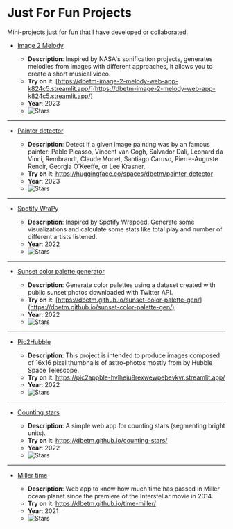 # Just For Fun Projects
Mini-projects just for fun that I have developed or collaborated.

- [Image 2 Melody](https://github.com/dbetm/image-2-melody)

    - **Description**: Inspired by NASA's sonification projects, generates melodies from images with different approaches, it allows you to create a short musical video.
    - **Try on it**: [https://dbetm-image-2-melody-web-app-k824c5.streamlit.app/](https://dbetm-image-2-melody-web-app-k824c5.streamlit.app/)
    - **Year**: 2023
    - ![Stars](https://img.shields.io/github/stars/dbetm/image-2-melody?color=green)
-------

- [Painter detector](https://github.com/dbetm/my-ai-history/blob/master/courses/fast.ai/practical-deep-learning-2022/02%20deployment/painting-detector)

    - **Description**: Detect if a given image painting was by an famous painter: Pablo Picasso, Vincent van Gogh, Salvador Dalí, Leonard da Vinci, Rembrandt, Claude Monet, Santiago Caruso, Pierre-Auguste Renoir, Georgia O’Keeffe, or Lee Krasner.
    - **Try on it**: https://huggingface.co/spaces/dbetm/painter-detector
    - **Year**: 2023
    - ![Stars](https://img.shields.io/github/stars/dbetm/my-ai-history?color=green)
 
-------

- [Spotify WraPy](https://github.com/dbetm/spotify-wrapy)

    - **Description**: Inspired by Spotify Wrapped. Generate some visualizations and calculate some stats like total play and number of different artists listened.
    - **Year**: 2022
    - ![Stars](https://img.shields.io/github/stars/dbetm/spotify-wrapy?color=green)
-------

- [Sunset color palette generator](https://github.com/dbetm/sunset-color-palette-gen)

    - **Description**: Generate color palettes using a dataset created with public sunset photos downloaded with Twitter API.
    - **Try on it**: [https://dbetm.github.io/sunset-color-palette-gen/](https://dbetm.github.io/sunset-color-palette-gen/)
    - **Year**: 2022
    - ![Stars](https://img.shields.io/github/stars/dbetm/sunset-color-palette-gen?color=green)
-------

- [Pic2Hubble](https://github.com/Wolfteinter/Pic2Hubble)

    - **Description**: This project is intended to produce images composed of 16x16 pixel thumbnails of astro-photos mostly from by Hubble Space Telescope.
    - **Try on it**: https://pic2appble-hvlheiu8rexwewpebevkvr.streamlit.app/
    - **Year**: 2022
    - ![Stars](https://img.shields.io/github/stars/Wolfteinter/Pic2Hubble?color=green)
-------
- [Counting stars](https://github.com/dbetm/counting-stars)
    
    - **Description**: A simple web app for counting stars (segmenting bright units).
    - **Try on it**: https://dbetm.github.io/counting-stars/
    - **Year**: 2022
    - ![Stars](https://img.shields.io/github/stars/dbetm/counting-stars?color=green) 
-------
- [Miller time](https://github.com/dbetm/time-miller) 

    - **Description**: Web app to know how much time has passed in Miller ocean planet since the premiere of the Interstellar movie in 2014.
     - **Try on it**: https://dbetm.github.io/time-miller/
    - **Year**: 2021
    - ![Stars](https://img.shields.io/github/stars/dbetm/time-miller?color=green) 



